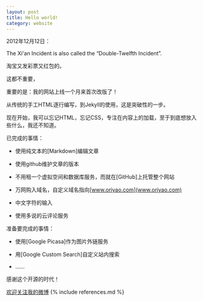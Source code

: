 ```yaml
---
layout: post
title: Hello world!
category: website
---
```

2012年12月12日：

The Xi'an Incident is also called the “Double-Twelfth Incident”.

淘宝又发彩票又红包的。

这都不重要，

重要的是：我的网站上线一个月来首次改版了！

从传统的手工HTML逐行编写，到Jekyll的使用，这是突破性的一步。

现在开始，我可以忘记HTML，忘记CSS，专注在内容上的加载，至于到底想放入些什么，我还不知道。

已完成的事情：

* 使用纯文本的[Markdown]编辑文章

* 使用github维护文章的版本

* 不用租一个虚拟空间和数据库服务，而就在[GitHub]上托管整个网站

* 万网购入域名，自定义域名指向[www.oriyao.com](www.oriyao.com)

* 中文字符的输入

* 使用多说的云评论服务

准备要完成的事情：


* 使用[Google Picasa]作为图片外链服务

* 用[Google Custom Search]自定义站内搜索

* ……

感谢这个开源的时代！

[欢迎关注我的微博](http://weibo.com/914502294/home?wvr=5&c=spr_qdhz_bd_baidusmt_weibo_s)
{% include references.md %}